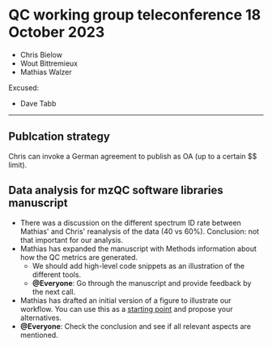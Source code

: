 # QC working group teleconference 18 October 2023

- Chris Bielow
- Wout Bittremieux
- Mathias Walzer

Excused:

- Dave Tabb

---

## Publcation strategy

Chris can invoke a German agreement to publish as OA (up to a certain $$ limit).

## Data analysis for mzQC software libraries manuscript

- There was a discussion on the different spectrum ID rate between Mathias' and Chris' reanalysis of the data (40 vs 60%). Conclusion: not that important for our analysis.
- Mathias has expanded the manuscript with Methods information about how the QC metrics are generated.
    - We should add high-level code snippets as an illustration of the different tools.
    - **@Everyone**: Go through the manuscript and provide feedback by the next call.
- Mathias has drafted an initial version of a figure to illustrate our workflow. You can use this as a [starting point](https://docs.google.com/drawings/d/1_uJcJSjhk1Hhyt9driksIci-qQmY2GuP-P-ZzsoXSHU/edit?pli=1) and propose your alternatives.
- **@Everyone**: Check the conclusion and see if all relevant aspects are mentioned.
